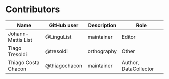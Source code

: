 # Contributors

Name | GitHub user | Description | Role
--- | --- | --- | ---
Johann-Mattis List | @LinguList | maintainer | Editor
Tiago Tresoldi | @tresoldi | orthography | Other
Thiago Costa Chacon | @thiagochacon | maintainer | Author, DataCollector
